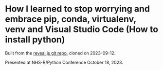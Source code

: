 # How I learned to stop worrying and embrace pip, conda, virtualenv, venv and Visual Studio Code (How to install python)

Built from the [reveal.js git repo](https://github.com/hakimel/reveal.js), cloned on 2023-09-12.

Presented at NHS-R/Python Conference October 18, 2023. 
